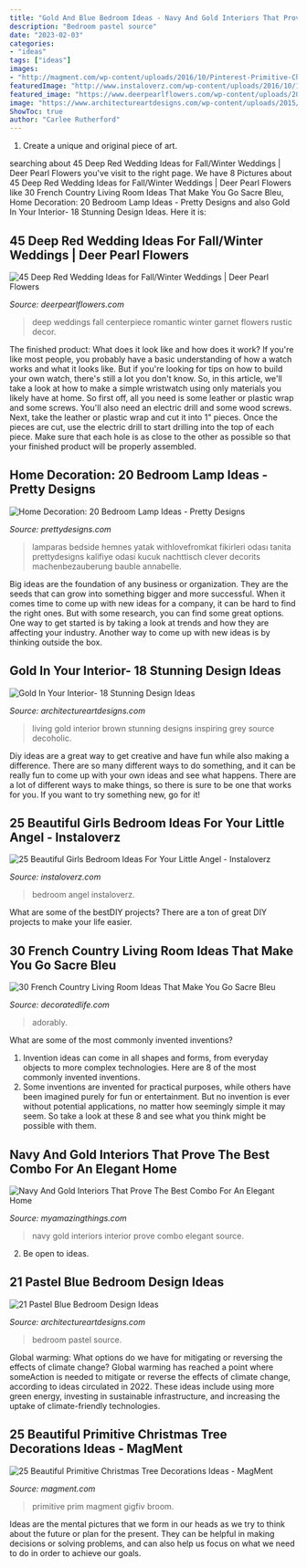 ```yaml
---
title: "Gold And Blue Bedroom Ideas - Navy And Gold Interiors That Prove The Best Combo For An Elegant Home"
description: "Bedroom pastel source"
date: "2023-02-03"
categories:
- "ideas"
tags: ["ideas"]
images:
- "http://magment.com/wp-content/uploads/2016/10/Pinterest-Primitive-Christmas-Trees-2016.jpg"
featuredImage: "http://www.instaloverz.com/wp-content/uploads/2016/10/14-girls-bedroom-ideas.jpg"
featured_image: "https://www.deerpearlflowers.com/wp-content/uploads/2015/04/Rustic-Romantic-Garnet-Centerpiece.jpg"
image: "https://www.architectureartdesigns.com/wp-content/uploads/2015/05/1618.jpg"
ShowToc: true
author: "Carlee Rutherford"
---
```



1. Create a unique and original piece of art.

	

		
searching about 45 Deep Red Wedding Ideas for Fall/Winter Weddings | Deer Pearl Flowers you've visit to the right page. We have 8 Pictures about 45 Deep Red Wedding Ideas for Fall/Winter Weddings | Deer Pearl Flowers like 30 French Country Living Room Ideas That Make You Go Sacre Bleu, Home Decoration: 20 Bedroom Lamp Ideas - Pretty Designs and also Gold In Your Interior- 18 Stunning Design Ideas. Here it is:
		
    
## 45 Deep Red Wedding Ideas For Fall/Winter Weddings | Deer Pearl Flowers

<img loading=lazy src="https://www.deerpearlflowers.com/wp-content/uploads/2015/04/Rustic-Romantic-Garnet-Centerpiece.jpg" onerror="this.onerror=null;this.src='https://tse3.mm.bing.net/th?id=OIP.c_yLf4og3SIfS212fQH7tgHaKD&amp;pid=15.1';" alt="45 Deep Red Wedding Ideas for Fall/Winter Weddings | Deer Pearl Flowers">

_Source: deerpearlflowers.com_

>deep weddings fall centerpiece romantic winter garnet flowers rustic decor. 

	

The finished product: What does it look like and how does it work?
If you're like most people, you probably have a basic understanding of how a watch works and what it looks like. But if you're looking for tips on how to build your own watch, there's still a lot you don't know.  So, in this article, we'll take a look at how to make a simple wristwatch using only materials you likely have at home. 
So first off, all you need is some leather or plastic wrap and some screws. You'll also need an electric drill and some wood screws. Next, take the leather or plastic wrap and cut it into 1" pieces. Once the pieces are cut, use the electric drill to start drilling into the top of each piece. Make sure that each hole is as close to the other as possible so that your finished product will be properly assembled.

    
## Home Decoration: 20 Bedroom Lamp Ideas - Pretty Designs

<img loading=lazy src="https://www.prettydesigns.com/wp-content/uploads/2014/09/White-Bedroom-Lamps.jpg" onerror="this.onerror=null;this.src='https://tse4.mm.bing.net/th?id=OIP.v4uSgs3Ih6tBpZAogsMTywHaLG&amp;pid=15.1';" alt="Home Decoration: 20 Bedroom Lamp Ideas - Pretty Designs">

_Source: prettydesigns.com_

>lamparas bedside hemnes yatak withlovefromkat fikirleri odası tanita prettydesigns kalifiye odasi kucuk nachttisch clever decorits machenbezauberung bauble annabelle. 

	

Big ideas are the foundation of any business or organization. They are the seeds that can grow into something bigger and more successful. When it comes time to come up with new ideas for a company, it can be hard to find the right ones. But with some research, you can find some great options. One way to get started is by taking a look at trends and how they are affecting your industry. Another way to come up with new ideas is by thinking outside the box.

    
## Gold In Your Interior- 18 Stunning Design Ideas

<img loading=lazy src="https://www.architectureartdesigns.com/wp-content/uploads/2015/05/333-630x472.jpg" onerror="this.onerror=null;this.src='https://tse2.mm.bing.net/th?id=OIP.io41RZZq1IlRjMuUoYE24wHaFj&amp;pid=15.1';" alt="Gold In Your Interior- 18 Stunning Design Ideas">

_Source: architectureartdesigns.com_

>living gold interior brown stunning designs inspiring grey source decoholic. 

	

Diy ideas are a great way to get creative and have fun while also making a difference. There are so many different ways to do something, and it can be really fun to come up with your own ideas and see what happens. There are a lot of different ways to make things, so there is sure to be one that works for you. If you want to try something new, go for it!

    
## 25 Beautiful Girls Bedroom Ideas For Your Little Angel - Instaloverz

<img loading=lazy src="http://www.instaloverz.com/wp-content/uploads/2016/10/14-girls-bedroom-ideas.jpg" onerror="this.onerror=null;this.src='https://tse3.mm.bing.net/th?id=OIP.srL5ZqdsauFpXFtEU6MijQHaKk&amp;pid=15.1';" alt="25 Beautiful Girls Bedroom Ideas For Your Little Angel - Instaloverz">

_Source: instaloverz.com_

>bedroom angel instaloverz. 

	

What are some of the bestDIY projects?
There are a ton of great DIY projects to make your life easier.

    
## 30 French Country Living Room Ideas That Make You Go Sacre Bleu

<img loading=lazy src="https://decoratedlife.com/wp-content/uploads/2020/04/28.-An-Adorably-Red-and-White-Living-Room.jpg" onerror="this.onerror=null;this.src='https://tse3.mm.bing.net/th?id=OIP.b_ZLHDcgq5hbubPfhHllEQHaLH&amp;pid=15.1';" alt="30 French Country Living Room Ideas That Make You Go Sacre Bleu">

_Source: decoratedlife.com_

>adorably. 

	

What are some of the most commonly invented inventions?
1. Invention ideas can come in all shapes and forms, from everyday objects to more complex technologies. Here are 8 of the most commonly invented inventions.
2. Some inventions are invented for practical purposes, while others have been imagined purely for fun or entertainment. But no invention is ever without potential applications, no matter how seemingly simple it may seem. So take a look at these 8 and see what you think might be possible with them.

    
## Navy And Gold Interiors That Prove The Best Combo For An Elegant Home

<img loading=lazy src="http://myamazingthings.com/wp-content/uploads/2017/10/navy-gold-interior-9.jpg" onerror="this.onerror=null;this.src='https://tse3.mm.bing.net/th?id=OIP.pdUGIMR6qR0df3z-8HHOHgHaFi&amp;pid=15.1';" alt="Navy And Gold Interiors That Prove The Best Combo For An Elegant Home">

_Source: myamazingthings.com_

>navy gold interiors interior prove combo elegant source. 

	

2. Be open to ideas.

    
## 21 Pastel Blue Bedroom Design Ideas

<img loading=lazy src="https://www.architectureartdesigns.com/wp-content/uploads/2015/05/1618.jpg" onerror="this.onerror=null;this.src='https://tse2.mm.bing.net/th?id=OIP.uGAdMGII2kQ-jM7EueSGQgHaJ3&amp;pid=15.1';" alt="21 Pastel Blue Bedroom Design Ideas">

_Source: architectureartdesigns.com_

>bedroom pastel source. 

	

Global warming: What options do we have for mitigating or reversing the effects of climate change?
Global warming has reached a point where someAction is needed to mitigate or reverse the effects of climate change, according to ideas circulated in 2022. These ideas include using more green energy, investing in sustainable infrastructure, and increasing the uptake of climate-friendly technologies.

    
## 25 Beautiful Primitive Christmas Tree Decorations Ideas - MagMent

<img loading=lazy src="http://magment.com/wp-content/uploads/2016/10/Pinterest-Primitive-Christmas-Trees-2016.jpg" onerror="this.onerror=null;this.src='https://tse3.mm.bing.net/th?id=OIP.uzbszIdkXCPIUc8J7xjl2gHaJ4&amp;pid=15.1';" alt="25 Beautiful Primitive Christmas Tree Decorations Ideas - MagMent">

_Source: magment.com_

>primitive prim magment gigfiv broom. 

	

Ideas are the mental pictures that we form in our heads as we try to think about the future or plan for the present. They can be helpful in making decisions or solving problems, and can also help us focus on what we need to do in order to achieve our goals.

